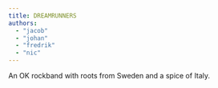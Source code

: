 ```yaml
---
title: DREAMRUNNERS
authors:
  - "jacob"
  - "johan"
  - "fredrik"
  - "nic"
---
```


An OK rockband with roots from Sweden and a spice of Italy.
